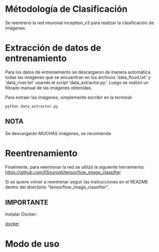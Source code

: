 # Métodología de Clasificación
Se reentrenó la red neuronal inception_v3 para realizar la clasificación de
imágenes.

# Extracción de datos de entrenamiento
Para los datos de entrenamiento se descargaron de manera automática todas las
imágenes que se encuentran en los archivos 'data_flood.txt' y 'data_river.txt'
usando el script 'data_extractor.py'. Luego se realizó un filtrado manual de las
imágenes obtenidas.

Para extraer las imágenes, simplemente escribir en la terminal:
```
python data_extractor.py
```

## NOTA
Se descargarán MUCHAS imágenes, se recomienda

# Reentrenamiento
Finalmente, para reentrenar la red se utilizó la siguiente herramienta:
https://github.com/llSourcell/tensorflow_image_classifier

Si se quiere volver a reentrenar seguir las instrucciones en el README dentro
del directorio "tensorflow_image_classifier".

## IMPORTANTE

Instalar Docker:

[docker](https://www.docker.com/products/docker-toolbox)

# Modo de uso
